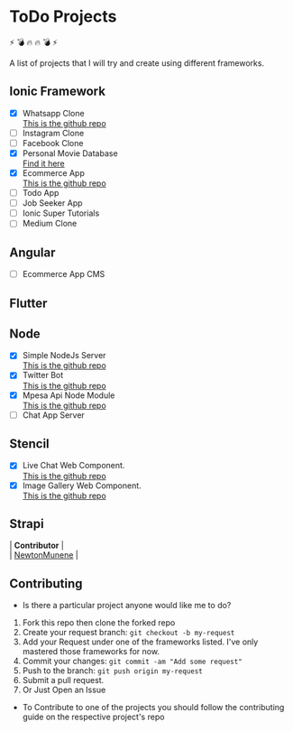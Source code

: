 # ToDo Projects

:zap: :bomb: :fire: :fire: :bomb: :zap:

A list of projects that I will try and create using different frameworks.

## Ionic Framework

-   [x] Whatsapp Clone <br/>
        [This is the github repo](https://github.com/newtonmunene99/ionic3-whatsappclone)
-   [ ] Instagram Clone
-   [ ] Facebook Clone
-   [x] Personal Movie Database <br/>
        [Find it here](https://www.codester.com/items/7408/personal-movie-and-tv-database-ionic?ref=newtonmunenecodes)
-   [x] Ecommerce App <br/>
        [This is the github repo](https://github.com/newtonmunene99/ionic3-uzastuff-client)
-   [ ] Todo App
-   [ ] Job Seeker App
-   [ ] Ionic Super Tutorials
-   [ ] Medium Clone

## Angular

-   [ ] Ecommerce App CMS

## Flutter

## Node

-   [x] Simple NodeJs Server <br/>
        [This is the github repo](https://github.com/newtonmunene99/NodeJs_Server)
-   [x] Twitter Bot <br/>
        [This is the github repo](https://github.com/newtonmunene99/NodeTwitterBot)
-   [x] Mpesa Api Node Module <br/>
        [This is the github repo](https://github.com/newtonmunene99/mpesa-api)
-   [ ] Chat App Server

## Stencil

-   [x] Live Chat Web Component. <br/>
        [This is the github repo](https://github.com/newtonmunene99/live-help)
-   [x] Image Gallery Web Component. <br/>
        [This is the github repo](https://github.com/newtonmunene99/img-gallery)

## Strapi

| **Contributor** |
<br/>
| [NewtonMunene](https://github.com/newtonmunene99) |

## Contributing

-   Is there a particular project anyone would like me to do?

1.  Fork this repo then clone the forked repo
2.  Create your request branch: `git checkout -b my-request`
3.  Add your Request under one of the frameworks listed. I've only mastered those frameworks for now.
4.  Commit your changes: `git commit -am "Add some request"`
5.  Push to the branch: `git push origin my-request`
6.  Submit a pull request.
7.  Or Just Open an Issue

-   To Contribute to one of the projects you should follow the contributing guide on the respective project's repo
